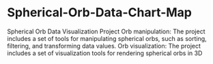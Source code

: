 # Spherical-Orb-Data-Chart-Map
Spherical Orb Data Visualization Project  Orb manipulation: The project includes a set of tools for manipulating spherical orbs, such as sorting, filtering, and transforming data values.  Orb visualization: The project includes a set of visualization tools for rendering spherical orbs in 3D
